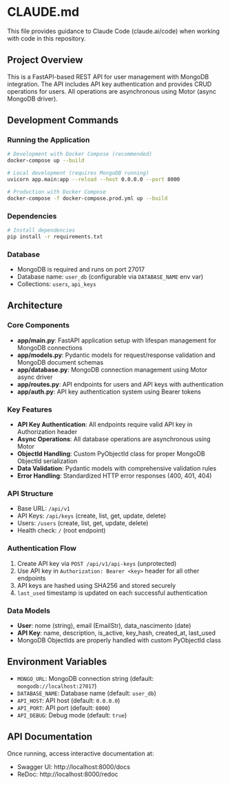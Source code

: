 # CLAUDE.md

This file provides guidance to Claude Code (claude.ai/code) when working with code in this repository.

## Project Overview

This is a FastAPI-based REST API for user management with MongoDB integration. The API includes API key authentication and provides CRUD operations for users. All operations are asynchronous using Motor (async MongoDB driver).

## Development Commands

### Running the Application

```bash
# Development with Docker Compose (recommended)
docker-compose up --build

# Local development (requires MongoDB running)
uvicorn app.main:app --reload --host 0.0.0.0 --port 8000

# Production with Docker Compose
docker-compose -f docker-compose.prod.yml up --build
```

### Dependencies

```bash
# Install dependencies
pip install -r requirements.txt
```

### Database

- MongoDB is required and runs on port 27017
- Database name: `user_db` (configurable via `DATABASE_NAME` env var)
- Collections: `users`, `api_keys`

## Architecture

### Core Components

- **app/main.py**: FastAPI application setup with lifespan management for MongoDB connections
- **app/models.py**: Pydantic models for request/response validation and MongoDB document schemas
- **app/database.py**: MongoDB connection management using Motor async driver
- **app/routes.py**: API endpoints for users and API keys with authentication
- **app/auth.py**: API key authentication system using Bearer tokens

### Key Features

- **API Key Authentication**: All endpoints require valid API key in Authorization header
- **Async Operations**: All database operations are asynchronous using Motor
- **ObjectId Handling**: Custom PyObjectId class for proper MongoDB ObjectId serialization
- **Data Validation**: Pydantic models with comprehensive validation rules
- **Error Handling**: Standardized HTTP error responses (400, 401, 404)

### API Structure

- Base URL: `/api/v1`
- API Keys: `/api/keys` (create, list, get, update, delete)
- Users: `/users` (create, list, get, update, delete)
- Health check: `/` (root endpoint)

### Authentication Flow

1. Create API key via `POST /api/v1/api-keys` (unprotected)
2. Use API key in `Authorization: Bearer <key>` header for all other endpoints
3. API keys are hashed using SHA256 and stored securely
4. `last_used` timestamp is updated on each successful authentication

### Data Models

- **User**: nome (string), email (EmailStr), data_nascimento (date)
- **API Key**: name, description, is_active, key_hash, created_at, last_used
- MongoDB ObjectIds are properly handled with custom PyObjectId class

## Environment Variables

- `MONGO_URL`: MongoDB connection string (default: `mongodb://localhost:27017`)
- `DATABASE_NAME`: Database name (default: `user_db`)
- `API_HOST`: API host (default: `0.0.0.0`)
- `API_PORT`: API port (default: `8000`)
- `API_DEBUG`: Debug mode (default: `true`)

## API Documentation

Once running, access interactive documentation at:
- Swagger UI: http://localhost:8000/docs
- ReDoc: http://localhost:8000/redoc